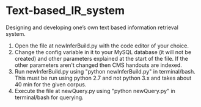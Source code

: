 # Text-based_IR_system
Designing and developing one’s own text based information retrieval system.
1. Open the file at newInferBuild.py with the 
   code editor of your choice.
2. Change the config variable in it to your 
   MySQL database (it will not be created) and other 
   parameters explained at the start of the file. 
   If the other parameters aren't changed then CMS handouts are indexed.
3. Run newInferBuild.py using "python newInferBuild.py" in terminal/bash.
   This must be run using python 2.7 and not 
   python 3.x and takes about 40 min for the given corpus.
4. Execute the file at newQuery.py using 
   "python newQuery.py" in terminal/bash for querying.

